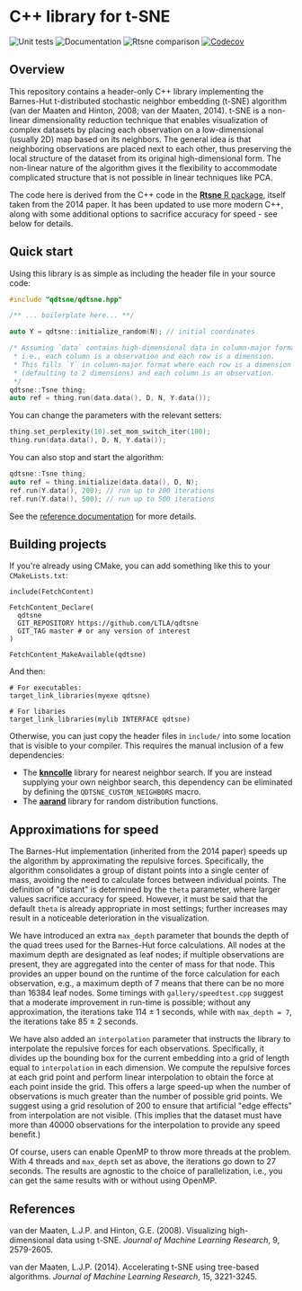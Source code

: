 # C++ library for t-SNE

![Unit tests](https://github.com/LTLA/qdtsne/actions/workflows/run-tests.yaml/badge.svg)
![Documentation](https://github.com/LTLA/qdtsne/actions/workflows/doxygenate.yaml/badge.svg)
![Rtsne comparison](https://github.com/LTLA/qdtsne/actions/workflows/compare-Rtsne.yaml/badge.svg)
[![Codecov](https://codecov.io/gh/LTLA/qdtsne/branch/master/graph/badge.svg?token=CX6G39BM7B)](https://codecov.io/gh/LTLA/qdtsne)

## Overview

This repository contains a header-only C++ library implementing the Barnes-Hut t-distributed stochastic neighbor embedding (t-SNE) algorithm (van der Maaten and Hinton, 2008; van der Maaten, 2014).
t-SNE is a non-linear dimensionality reduction technique that enables visualization of complex datasets by placing each observation on a low-dimensional (usually 2D) map based on its neighbors.
The general idea is that neighboring observations are placed next to each other, thus preserving the local structure of the dataset from its original high-dimensional form.
The non-linear nature of the algorithm gives it the flexibility to accommodate complicated structure that is not possible in linear techniques like PCA.

The code here is derived from the C++ code in the [**Rtsne** R package](https://github.com/jkrijthe/Rtsne/), itself taken from the 2014 paper.
It has been updated to use more modern C++, along with some additional options to sacrifice accuracy for speed - see below for details.

## Quick start

Using this library is as simple as including the header file in your source code:

```cpp
#include "qdtsne/qdtsne.hpp"

/** ... boilerplate here... **/

auto Y = qdtsne::initialize_random(N); // initial coordinates

/* Assuming `data` contains high-dimensional data in column-major format,
 * i.e., each column is a observation and each row is a dimension.
 * This fills `Y` in column-major format where each row is a dimension 
 * (defaulting to 2 dimensions) and each column is an observation.
 */
qdtsne::Tsne thing;
auto ref = thing.run(data.data(), D, N, Y.data());
```

You can change the parameters with the relevant setters:

```cpp
thing.set_perplexity(10).set_mom_switch_iter(100);
thing.run(data.data(), D, N, Y.data());
```

You can also stop and start the algorithm:

```cpp
qdtsne::Tsne thing;
auto ref = thing.initialize(data.data(), D, N);
ref.run(Y.data(), 200); // run up to 200 iterations
ref.run(Y.data(), 500); // run up to 500 iterations
```

See the [reference documentation](https://ltla.github.io/qdtsne/) for more details.

## Building projects

If you're already using CMake, you can add something like this to your `CMakeLists.txt`:

```
include(FetchContent)

FetchContent_Declare(
  qdtsne 
  GIT_REPOSITORY https://github.com/LTLA/qdtsne
  GIT_TAG master # or any version of interest
)

FetchContent_MakeAvailable(qdtsne)
```

And then:

```
# For executables:
target_link_libraries(myexe qdtsne)

# For libaries
target_link_libraries(mylib INTERFACE qdtsne)
```

Otherwise, you can just copy the header files in `include/` into some location that is visible to your compiler.
This requires the manual inclusion of a few dependencies:

- The [**knncolle**](https://github.com/LTLA/knncolle) library for nearest neighbor search.
If you are instead supplying your own neighbor search, this dependency can be eliminated by defining the `QDTSNE_CUSTOM_NEIGHBORS` macro.
- The [**aarand**](https://github.com/LTLA/aarand) library for random distribution functions.

## Approximations for speed

The Barnes-Hut implementation (inherited from the 2014 paper) speeds up the algorithm by approximating the repulsive forces.
Specifically, the algorithm consolidates a group of distant points into a single center of mass, avoiding the need to calculate forces between individual points. 
The definition of "distant" is determined by the `theta` parameter, where larger values sacrifice accuracy for speed.
However, it must be said that the default `theta` is already appropriate in most settings; further increases may result in a noticeable deterioration in the visualization.

We have introduced an extra `max_depth` parameter that bounds the depth of the quad trees used for the Barnes-Hut force calculations.
All nodes at the maximum depth are designated as leaf nodes; if multiple observations are present, they are aggregated into the center of mass for that node.
This provides an upper bound on the runtime of the force calculation for each observation, e.g., a maximum depth of 7 means that there can be no more than 16384 leaf nodes.
Some timings with `gallery/speedtest.cpp` suggest that a moderate improvement in run-time is possible;
without any approximation, the iterations take 114 ± 1 seconds, while with `max_depth = 7`, the iterations take 85 ± 2 seconds.

We have also added an `interpolation` parameter that instructs the library to interpolate the repulsive forces for each observations.
Specifically, it divides up the bounding box for the current embedding into a grid of length equal to `interpolation` in each dimension.
We compute the repulsive forces at each grid point and perform linear interpolation to obtain the force at each point inside the grid.
This offers a large speed-up when the number of observations is much greater than the number of possible grid points.
We suggest using a grid resolution of 200 to ensure that artificial "edge effects" from interpolation are not visible.
(This implies that the dataset must have more than 40000 observations for the interpolation to provide any speed benefit.)

Of course, users can enable OpenMP to throw more threads at the problem.
With 4 threads and `max_depth` set as above, the iterations go down to 27 seconds.
The results are agnostic to the choice of parallelization, i.e., you can get the same results with or without using OpenMP.

## References

van der Maaten, L.J.P. and Hinton, G.E. (2008). 
Visualizing high-dimensional data using t-SNE. 
_Journal of Machine Learning Research_, 9, 2579-2605.

van der Maaten, L.J.P. (2014). 
Accelerating t-SNE using tree-based algorithms. 
_Journal of Machine Learning Research_, 15, 3221-3245.

